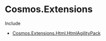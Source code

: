 # Cosmos.Extensions

Include

+ [Cosmos.Extensions.Html.HtmlAgilityPack](src/Cosmos.Extensions.Html.HtmlAgilityPack/README.MD)
